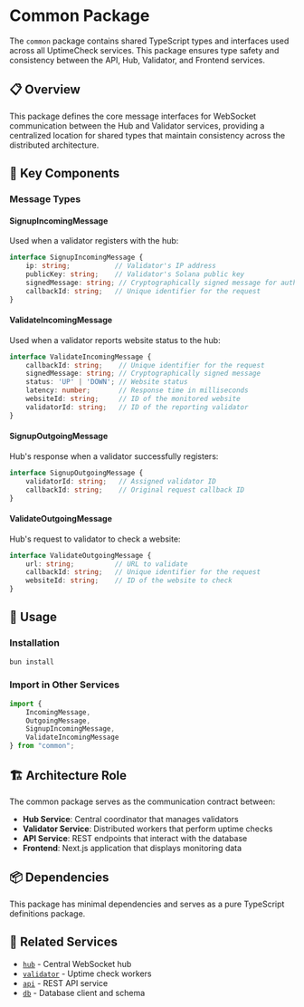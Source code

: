 # Common Package

The `common` package contains shared TypeScript types and interfaces used across all UptimeCheck services. This package ensures type safety and consistency between the API, Hub, Validator, and Frontend services.

## 📋 Overview

This package defines the core message interfaces for WebSocket communication between the Hub and Validator services, providing a centralized location for shared types that maintain consistency across the distributed architecture.

## 🔧 Key Components

### Message Types

#### **SignupIncomingMessage**
Used when a validator registers with the hub:
```typescript
interface SignupIncomingMessage {
    ip: string;           // Validator's IP address
    publicKey: string;    // Validator's Solana public key
    signedMessage: string; // Cryptographically signed message for authentication
    callbackId: string;   // Unique identifier for the request
}
```

#### **ValidateIncomingMessage**
Used when a validator reports website status to the hub:
```typescript
interface ValidateIncomingMessage {
    callbackId: string;    // Unique identifier for the request
    signedMessage: string; // Cryptographically signed message
    status: 'UP' | 'DOWN'; // Website status
    latency: number;       // Response time in milliseconds
    websiteId: string;     // ID of the monitored website
    validatorId: string;   // ID of the reporting validator
}
```

#### **SignupOutgoingMessage**
Hub's response when a validator successfully registers:
```typescript
interface SignupOutgoingMessage {
    validatorId: string;   // Assigned validator ID
    callbackId: string;    // Original request callback ID
}
```

#### **ValidateOutgoingMessage**
Hub's request to validator to check a website:
```typescript
interface ValidateOutgoingMessage {
    url: string;          // URL to validate
    callbackId: string;   // Unique identifier for the request
    websiteId: string;    // ID of the website to check
}
```

## 🚀 Usage

### Installation
```bash
bun install
```

### Import in Other Services
```typescript
import { 
    IncomingMessage, 
    OutgoingMessage, 
    SignupIncomingMessage,
    ValidateIncomingMessage 
} from "common";
```

## 🏗️ Architecture Role

The common package serves as the communication contract between:
- **Hub Service**: Central coordinator that manages validators
- **Validator Service**: Distributed workers that perform uptime checks
- **API Service**: REST endpoints that interact with the database
- **Frontend**: Next.js application that displays monitoring data

## 📦 Dependencies

This package has minimal dependencies and serves as a pure TypeScript definitions package.

## 🔗 Related Services

- [`hub`](../apps/hub/README.md) - Central WebSocket hub
- [`validator`](../apps/validator/README.md) - Uptime check workers
- [`api`](../apps/api/README.md) - REST API service
- [`db`](../db/README.md) - Database client and schema
